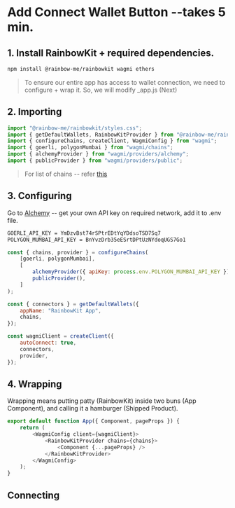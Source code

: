 # Add Connect Wallet Button --takes 5 min.

## 1. Install RainbowKit + required dependencies.

```sh
npm install @rainbow-me/rainbowkit wagmi ethers
```

> To ensure our entire app has access to wallet connection, we need to configure + wrap it. So, we will modify \_app.js (Next)

## 2. Importing

```js index.js
import "@rainbow-me/rainbowkit/styles.css";
import { getDefaultWallets, RainbowKitProvider } from "@rainbow-me/rainbowkit";
import { configureChains, createClient, WagmiConfig } from "wagmi";
import { goerli, polygonMumbai } from "wagmi/chains";
import { alchemyProvider } from "wagmi/providers/alchemy";
import { publicProvider } from "wagmi/providers/public";
```

> For list of chains -- refer [this](https://wagmi.sh/react/chains#supported-chains)

## 3. Configuring

Go to [Alchemy](https://www.alchemy.com/) -- get your own API key on required network, add it to .env file.

```sh .env
GOERLI_API_KEY = YmDzvBst74rSPtrEDtYqYDdsoTSD7Sq7
POLYGON_MUMBAI_API_KEY = BnYvzDrb35eESrtDPtUzNYdoqUGS7Go1
```

```js index.js
const { chains, provider } = configureChains(
	[goerli, polygonMumbai],
	[
		alchemyProvider({ apiKey: process.env.POLYGON_MUMBAI_API_KEY }),
		publicProvider(),
	]
);

const { connectors } = getDefaultWallets({
	appName: "RainbowKit App",
	chains,
});

const wagmiClient = createClient({
	autoConnect: true,
	connectors,
	provider,
});
```

## 4. Wrapping

Wrapping means putting patty (RainbowKit) inside two buns (App Component), and calling it a hamburger (Shipped Product).

```js
export default function App({ Component, pageProps }) {
	return (
		<WagmiConfig client={wagmiClient}>
			<RainbowKitProvider chains={chains}>
				<Component {...pageProps} />
			</RainbowKitProvider>
		</WagmiConfig>
	);
}
```

## Connecting
